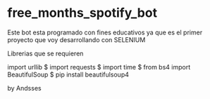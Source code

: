 # free_months_spotify_bot
Este bot esta programado con fines educativos ya que es el primer proyecto que voy desarrollando con SELENIUM 


Librerias que se requieren

import urllib $ 
import requests $ 
import time $ 
from bs4 import BeautifulSoup  $ pip install beautifulsoup4

by Andsses
